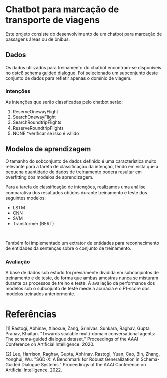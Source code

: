 # Chatbot para marcação de transporte de viagens

Este projeto consiste do desenvolvimento de um chatbot para marcação de passagens áreas ou de ônibus.

## Dados
Os dados utilizados para treinamento do chatbot encontram-se disponíveis no [dstc8 schema guided dialogue](https://github.com/google-research-datasets/dstc8-schema-guided-dialogue). Foi selecionado um subconjunto deste conjunto de dados para refletir apenas o domínio de viagem.

### Intenções
As intenções que serão classficadas pelo chatbot serão: </br>
1.  ReserveOnewayFlight
2. SearchOnewayFlight
3. SearchRoundtripFlights
4. ReserveRoundtripFlights
5. NONE *verificar se isso é válido


## Modelos de aprendizagem
O tamanho do sobconjunto de dados definido é uma característica muito relevante para a tarefa de classificação da intenção, tendo em vista que a pequena quantidade de dados de treinamento poderá resultar em overfitting dos modelos de aprendizagem. </br>

Para a tarefa de classificação de intenções, realizamos uma análise comparativa dos resultados obtidos durante treinamento e teste dos seguintes modelos:
- LSTM
- CNN
- SVM
- Transformer (BERT)
</br>

Também foi implementado um extrator de entidades para reconhecimento de entidades da sentenças sobre o conjunto de treinamento.

### Avaliação
A base de dados sob estudo foi previamente dividida em subconjuntos de treinamento e de teste, de forma que ambas amostras nunca se misturam durante os processos de treino e teste. A avaliação da performance dos modelos sob o subcojunto de teste mede a acurácia e o F1-score dos modelos treinados anteriormente.

# Referências

[1] 
Rastogi, Abhinav, Xiaoxue, Zang, Srinivas, Sunkara, Raghav, Gupta, Pranav, Khaitan. "Towards scalable multi-domain conversational agents: The schema-guided dialogue dataset." Proceedings of the AAAI Conference on Artificial Intelligence. 2020.

[2] 
Lee, Harrison, Raghav, Gupta, Abhinav, Rastogi, Yuan, Cao, Bin, Zhang, Yonghui, Wu. "SGD-X: A Benchmark for Robust Generalization in Schema-Guided Dialogue Systems." Proceedings of the AAAI Conference on Artificial Intelligence. 2022.


